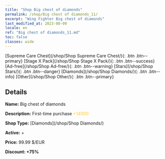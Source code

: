 ```yaml
---
title: "Shop Big chest of diamonds"
permalink: /shop/Big chest of diamonds_11/
excerpt: "Wing Fighter Big chest of diamonds"
last_modified_at: 2023-08-09
locale: en
ref: "Big chest of diamonds_11.md"
toc: false
classes: wide
---
```



  [Supreme Care Chest](/shop/Shop Supreme Care Chest/){: .btn .btn--primary}   [Stage X Pack](/shop/Shop Stage X Pack/){: .btn .btn--success}   [Ad-free](/shop/Shop Ad-free/){: .btn .btn--warning}   [Stars](/shop/Shop Stars/){: .btn .btn--danger}   [Diamonds](/shop/Shop Diamonds/){: .btn .btn--info}   [Other](/shop/Shop Other/){: .btn .btn--primary} 

## Details

 **Name:** Big chest of diamonds 

 **Description:** First-time purchase <span style="color: #FFC926">+14000</span><br/><span style="color: #000000;"></span>

 **Shop Type:** [Diamonds](/shop/Shop Diamonds/)

 **Active:** + 

 **Price:** 99.99 $/EUR 

 **Discount: +75%** 


